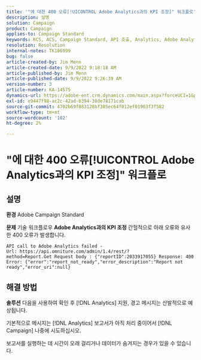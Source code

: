 ```yaml
---
title: '"에 대한 400 오류[!UICONTROL Adobe Analytics과의 KPI 조정]" 워크플로'
description: 설명
solution: Campaign
product: Campaign
applies-to: Campaign Standard
keywords: KCS, ACS, Campaign Standard, API 호출, Analytics, Adobe Analytics과의 KPI 조정, 400 오류
resolution: Resolution
internal-notes: TK186999
bug: false
article-created-by: Jim Menn
article-created-date: 9/9/2022 9:18:18 AM
article-published-by: Jim Menn
article-published-date: 9/9/2022 9:26:39 AM
version-number: 3
article-number: KA-14575
dynamics-url: https://adobe-ent.crm.dynamics.com/main.aspx?forceUCI=1&pagetype=entityrecord&etn=knowledgearticle&id=90e43d53-2030-ed11-9db1-0022480866ad
exl-id: e9447f98-ac2c-42ad-b394-38de78171cab
source-git-commit: 4702b69f883128bf305ec64f012ef01903f3f582
workflow-type: tm+mt
source-wordcount: '102'
ht-degree: 2%

---
```


# &quot;에 대한 400 오류[!UICONTROL Adobe Analytics과의 KPI 조정]&quot; 워크플로

## 설명


<b>환경</b>
Adobe Campaign Standard

<b>문제</b>
기술 워크플로우 <b>Adobe Analytics과의 KPI 조정</b> 간헐적으로 아래 오류와 유사한 400 오류가 발생합니다.

```
API call to Adobe Analytics failed - Url: https://api.omniture.com/admin/1.4/rest/?method=Report.Get Request body : {"reportID":2033917055} Response: 400 Error: {"error":"report_not_ready","error_description":"Report not ready","error_uri":null}
```

## 해결 방법


<b>솔루션</b>
다음을 사용하여 확인 후 [!DNL Analytics] 지원, 경고 메시지는 산발적으로 예상됩니다.

기본적으로 메시지는 [!DNL Analytics] 보고서가 아직 처리 중이어서 [!DNL Campaign] 나중에 시도하십시오.

보고서를 실행하는 데 시간이 오래 걸리거나 데이터가 숨겨지는 경우가 있을 수 있습니다.
